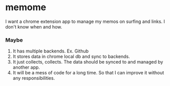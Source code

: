 # memome
I want a chrome extension app to manage my memos on surfing and links. I don't know when and how.

### Maybe
1. It has multiple backends. Ex. Github
2. It stores data in chrome local db and sync to backends.
3. It just collects, collects. The data should be synced to and managed by another app.
4. It will be a mess of code for a long time. So that I can improve it without any responsibilities.
